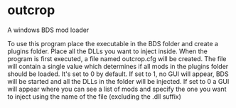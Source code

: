 # outcrop
A windows BDS mod loader

To use this program place the executable in the BDS folder and create a plugins folder. Place all the DLLs you want to inject inside. When the program is first executed, a file named outcrop.cfg will be created. 
The file will contain a single value which determines if all mods in the plugins folder should be loaded. It's set to 0 by default. If set to 1, no GUI will appear, BDS will be started and all the DLLs in the folder will be injected. If set to 0 a GUI will appear where you can see a list of mods and specify the one you want to inject using the name of the file (excluding the .dll suffix)
